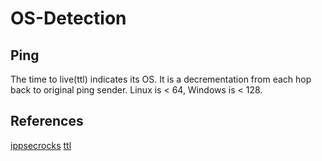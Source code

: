 # OS-Detection

## Ping 
The time to live(ttl) indicates its OS. It is a decrementation from each hop back to original ping sender. Linux is < 64, Windows is < 128.

## References
[ippsecrocks]()
[ttl](https://ostechnix.com/identify-operating-system-ttl-ping/)